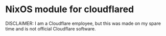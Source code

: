 # NixOS module for cloudflared

DISCLAIMER: I am a Cloudflare employee, but this was made on my spare
time and is not official Cloudflare software.